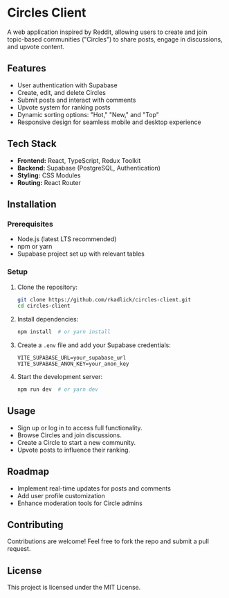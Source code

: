# Circles Client

A web application inspired by Reddit, allowing users to create and join topic-based communities ("Circles") to share posts, engage in discussions, and upvote content.

## Features

- User authentication with Supabase
- Create, edit, and delete Circles
- Submit posts and interact with comments
- Upvote system for ranking posts
- Dynamic sorting options: "Hot," "New," and "Top"
- Responsive design for seamless mobile and desktop experience

## Tech Stack

- **Frontend:** React, TypeScript, Redux Toolkit
- **Backend:** Supabase (PostgreSQL, Authentication)
- **Styling:** CSS Modules
- **Routing:** React Router

## Installation

### Prerequisites
- Node.js (latest LTS recommended)
- npm or yarn
- Supabase project set up with relevant tables

### Setup

1. Clone the repository:
   ```sh
   git clone https://github.com/rkadlick/circles-client.git
   cd circles-client
   ```
2. Install dependencies:
   ```sh
   npm install  # or yarn install
   ```
3. Create a `.env` file and add your Supabase credentials:
   ```env
   VITE_SUPABASE_URL=your_supabase_url
   VITE_SUPABASE_ANON_KEY=your_anon_key
   ```
4. Start the development server:
   ```sh
   npm run dev  # or yarn dev
   ```

## Usage

- Sign up or log in to access full functionality.
- Browse Circles and join discussions.
- Create a Circle to start a new community.
- Upvote posts to influence their ranking.

## Roadmap

- Implement real-time updates for posts and comments
- Add user profile customization
- Enhance moderation tools for Circle admins

## Contributing

Contributions are welcome! Feel free to fork the repo and submit a pull request.

## License

This project is licensed under the MIT License.

